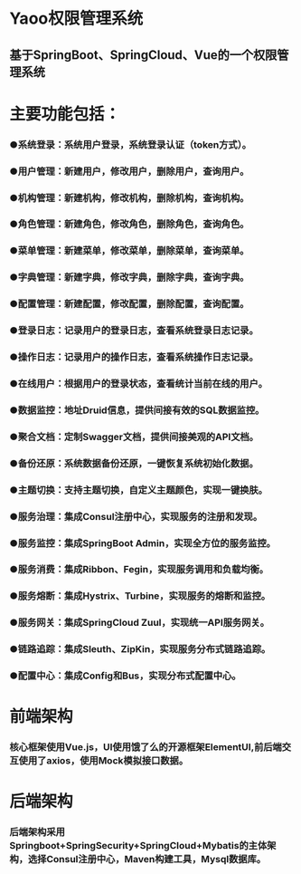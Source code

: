 # Yaoo权限管理系统
## 基于SpringBoot、SpringCloud、Vue的一个权限管理系统
# 主要功能包括：
### ●系统登录：系统用户登录，系统登录认证（token方式）。
### ●用户管理：新建用户，修改用户，删除用户，查询用户。
### ●机构管理：新建机构，修改机构，删除机构，查询机构。
### ●角色管理：新建角色，修改角色，删除角色，查询角色。
### ●菜单管理：新建菜单，修改菜单，删除菜单，查询菜单。
### ●字典管理：新建字典，修改字典，删除字典，查询字典。
### ●配置管理：新建配置，修改配置，删除配置，查询配置。
### ●登录日志：记录用户的登录日志，查看系统登录日志记录。
### ●操作日志：记录用户的操作日志，查看系统操作日志记录。
### ●在线用户：根据用户的登录状态，查看统计当前在线的用户。
### ●数据监控：地址Druid信息，提供间接有效的SQL数据监控。
### ●聚合文档：定制Swagger文档，提供间接美观的API文档。
### ●备份还原：系统数据备份还原，一键恢复系统初始化数据。
### ●主题切换：支持主题切换，自定义主题颜色，实现一键换肤。
### ●服务治理：集成Consul注册中心，实现服务的注册和发现。
### ●服务监控：集成SpringBoot Admin，实现全方位的服务监控。
### ●服务消费：集成Ribbon、Fegin，实现服务调用和负载均衡。
### ●服务熔断：集成Hystrix、Turbine，实现服务的熔断和监控。
### ●服务网关：集成SpringCloud Zuul，实现统一API服务网关。
### ●链路追踪：集成Sleuth、ZipKin，实现服务分布式链路追踪。
### ●配置中心：集成Config和Bus，实现分布式配置中心。

# 前端架构

###  核心框架使用Vue.js，UI使用饿了么的开源框架ElementUI,前后端交互使用了axios，使用Mock模拟接口数据。



# 后端架构

###  后端架构采用Springboot+SpringSecurity+SpringCloud+Mybatis的主体架构，选择Consul注册中心，Maven构建工具，Mysql数据库。


